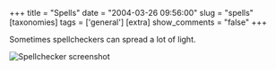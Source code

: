 +++
title = "Spells"
date = "2004-03-26 09:56:00"
slug = "spells"
[taxonomies]
tags = ['general']
[extra]
show_comments = "false"
+++

Sometimes spellcheckers can spread a lot of light.

![Spellchecker screenshot](http://philwilson.org/images/weevilogs.png "Weevilogs")
